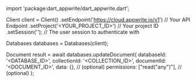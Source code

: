 import 'package:dart_appwrite/dart_appwrite.dart';

Client client = Client()
    .setEndpoint('https://cloud.appwrite.io/v1') // Your API Endpoint
    .setProject('<YOUR_PROJECT_ID>') // Your project ID
    .setSession(''); // The user session to authenticate with

Databases databases = Databases(client);

Document result = await databases.updateDocument(
    databaseId: '<DATABASE_ID>',
    collectionId: '<COLLECTION_ID>',
    documentId: '<DOCUMENT_ID>',
    data: {}, // (optional)
    permissions: ["read("any")"], // (optional)
);
